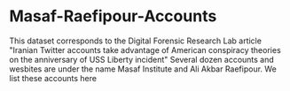 # Masaf-Raefipour-Accounts
This dataset corresponds to the Digital Forensic Research Lab article "Iranian Twitter accounts take advantage of American conspiracy theories on the anniversary of USS Liberty incident"
Several dozen accounts and wesbites are under the name Masaf Institute and Ali Akbar Raefipour. We list these accounts here
